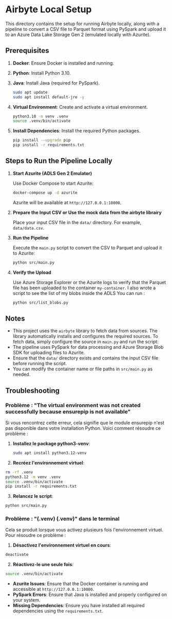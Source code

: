 # Airbyte Local Setup

This directory contains the setup for running Airbyte locally, along with a pipeline to convert a CSV file to Parquet format using PySpark and upload it to an Azure Data Lake Storage Gen 2 (emulated locally with Azurite).

## Prerequisites

1. **Docker**: Ensure Docker is installed and running.
2. **Python**: Install Python 3.10.
3. **Java**: Install Java (required for PySpark).

   ```bash
   sudo apt update
   sudo apt install default-jre -y
   ```

4. **Virtual Environment**: Create and activate a virtual environment.

   ```bash
   python3.10 -m venv .venv
   source .venv/bin/activate
   ```

5. **Install Dependencies**: Install the required Python packages.

   ```bash
   pip install --upgrade pip
   pip install -r requirements.txt
   ```

## Steps to Run the Pipeline Locally

1. **Start Azurite (ADLS Gen 2 Emulator)**

   Use Docker Compose to start Azurite:

   ```bash
   docker-compose up -d azurite
   ```

   Azurite will be available at `http://127.0.0.1:10000`.

2. **Prepare the Input CSV or Use the mock data from the airbyte librairy**

   Place your input CSV file in the `data/` directory. For example, `data/data.csv`.

3. **Run the Pipeline**

   Execute the `main.py` script to convert the CSV to Parquet and upload it to Azurite:

   ```bash
   python src/main.py
   ```

4. **Verify the Upload**

   Use Azure Storage Explorer or the Azurite logs to verify that the Parquet file has been uploaded to the container `my-container`.
   I also wrote a script to see the list of my blobs inside the ADLS
   You can run : 

   ```bash
   python src/list_blobs.py
   ```



## Notes

- This project uses the `airbyte` library to fetch data from sources. The library automatically installs and configures the required sources. To fetch data, simply configure the source in `main.py` and run the script:
- The pipeline uses PySpark for data processing and Azure Storage Blob SDK for uploading files to Azurite.
- Ensure that the `data/` directory exists and contains the input CSV file before running the script.
- You can modify the container name or file paths in `src/main.py` as needed.

## Troubleshooting

### Problème : "The virtual environment was not created successfully because ensurepip is not available"

Si vous rencontrez cette erreur, cela signifie que le module ensurepip n'est pas disponible dans votre installation Python. Voici comment résoudre ce problème :

1. **Installez le package python3-venv**:

   ```bash
   sudo apt install python3.12-venv
   ```

2. **Recréez l'environnement virtuel**:

```bash
rm -rf .venv
python3.12 -m venv .venv
source .venv/bin/activate
pip install -r requirements.txt
```

3. **Relancez le script**:

```bash
python src/main.py
```

### Problème : "(.venv) (.venv)" dans le terminal

Cela se produit lorsque vous activez plusieurs fois l'environnement virtuel. Pour résoudre ce problème :

1. **Désactivez l'environnement virtuel en cours**:

```bash
deactivate
```

2. **Réactivez-le une seule fois**:

```bash
source .venv/bin/activate
```

- **Azurite Issues**: Ensure that the Docker container is running and accessible at `http://127.0.0.1:10000`.
- **PySpark Errors**: Ensure that Java is installed and properly configured on your system.
- **Missing Dependencies**: Ensure you have installed all required dependencies using the `requirements.txt`.